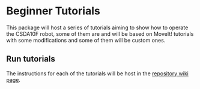 # Beginner Tutorials
This package will host a series of tutorials aiming to show how to operate the CSDA10F robot, some of them are and will be based on MoveIt! tutorials with some modifications and some of them will be custom ones. 

## Run tutorials
The instructions for each of the tutorials will be host in the [repository wiki page](https://github.com/Danfoa/invite-robotics/wiki/Content).

